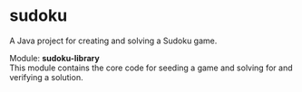 # sudoku
A Java project for creating and solving a Sudoku game.

Module: <b>sudoku-library</b>
</br>
This module contains the core code for seeding a game and solving for and verifying a solution.
